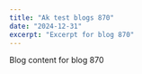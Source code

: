 ```yaml
---
title: "Ak test blogs 870"
date: "2024-12-31"
excerpt: "Excerpt for blog 870"
---
```


Blog content for blog 870